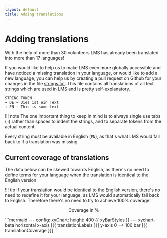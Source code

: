 ```yaml
---
layout: default
title: Adding translations
---
```


# Adding translations

With the help of more than 30 volunteers LMS has already been translated into more than 17 languages!

If you would like to help us to make LMS even more globally accessible and have noticed a missing translation in your language, or would like to add a new language, you can help us by creating a pull request on Github for your changes in the file [strings.txt](https://github.com/LMS-Community/slimserver/blob/HEAD/strings.txt). This file contains all translations of all text strings which are used in LMS and is pretty self-explanatory.

```
STRING_TOKEN
→ DE → Dies ist ein Text
→ EN → This is some text
```

!!! note
    The one important thing to keep in mind is to always single use tabs (`→`) rather than spaces to indent the strings, and to separate tokens from the actual content.

Every string must be available in English (`EN`), as that's what LMS would fall back to if a translation was missing.

## Current coverage of translations

The data below can be skewed towards English, as there's no need to define terms for your language when the translation is identical to the English version.

!!! tip
    If your translation would be identical to the English version, there's no need to redefine it for your language, as LMS would automatically fall back to English. Therefore there's no need to try to achieve 100% coverage!

<p style="text-align: center;">Coverage in %</p>
```mermaid
---
config:
    xyChart:
        height: 400
    {{ xyBarStyles }}
---
xychart-beta horizontal
    x-axis [{{ translationLabels }}]
    y-axis 0 --> 100
    bar [{{ translationCoverage }}]
```
